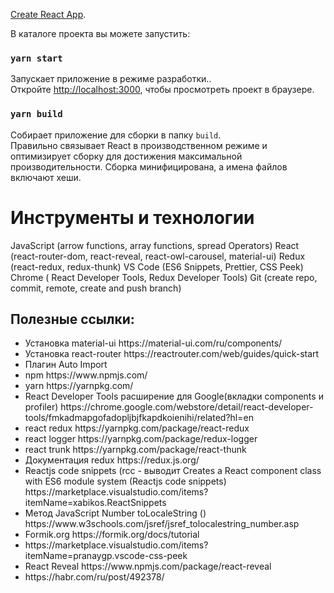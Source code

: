 
 [Create React App](https://github.com/facebook/create-react-app).

В каталоге проекта вы можете запустить:
### `yarn start`
Запускает приложение в режиме разработки..<br />
Откройте [http://localhost:3000](http://localhost:3000), чтобы просмотреть проект в браузере.

### `yarn build`
Собирает приложение для сборки в папку `build`.<br />
Правильно связывает React в производственном режиме и оптимизирует сборку для достижения максимальной производительности.
Сборка минифицирована, а имена файлов включают хеши.


# Инструменты и технологии

 JavaScript (arrow functions, array functions, spread Operators)
 React (react-router-dom, react-reveal, react-owl-carousel, material-ui)
 Redux (react-redux, redux-thunk)
 VS Code (ES6 Snippets, Prettier, CSS Peek)
 Chrome ( React Developer Tools, Redux Developer Tools)
 Git (create repo, commit, remote, create and push branch)
 
## Полезные ссылки:
<ul>
<li> Установка material-ui https://material-ui.com/ru/components/</li>
<li> Установка react-router https://reactrouter.com/web/guides/quick-start</li>
<li> Плагин Auto Import </li>
<li> npm https://www.npmjs.com/</li>
<li>yarn https://yarnpkg.com/</li>
<li>React Developer Tools расширение для Google(вкладки components и profiler) https://chrome.google.com/webstore/detail/react-developer-tools/fmkadmapgofadopljbjfkapdkoienihi/related?hl=en</li>
<li> react redux https://yarnpkg.com/package/react-redux </li>
<li>react logger https://yarnpkg.com/package/redux-logger</li>
<li>react trunk https://yarnpkg.com/package/react-thunk</li>
<li>Документация redux https://redux.js.org/ </li>
<li>Reactjs code snippets (rcc - выводит Creates a React component class with ES6 module system (Reactjs code snippets)
https://marketplace.visualstudio.com/items?itemName=xabikos.ReactSnippets </li>
<li>Метод JavaScript Number toLocaleString () https://www.w3schools.com/jsref/jsref_tolocalestring_number.asp </li>
<li>Formik.org https://formik.org/docs/tutorial</li>
<li>https://marketplace.visualstudio.com/items?itemName=pranaygp.vscode-css-peek</li>
<li>React Reveal https://www.npmjs.com/package/react-reveal</li>
<li>https://habr.com/ru/post/492378/</li>
</ul>





